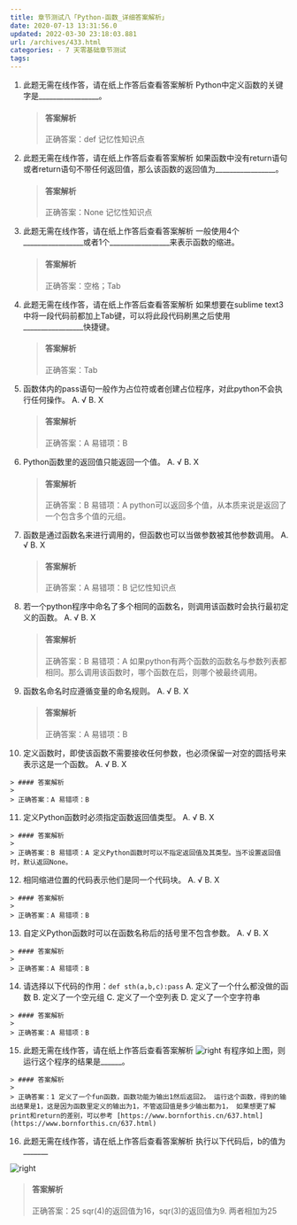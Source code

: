 ```yaml
---
title: 章节测试八「Python-函数_详细答案解析」
date: 2020-07-13 13:31:56.0
updated: 2022-03-30 23:18:03.881
url: /archives/433.html
categories: - 7 天零基础章节测试
tags: 
---
```




1.  此题无需在线作答，请在纸上作答后查看答案解析 Python中定义函数的关键字是\_\_\_\_\_\_\_\_\_\_\_\_\_\_\_\_\_。
    
    > #### 答案解析
    > 
    > 正确答案：def 记忆性知识点
    
2.  此题无需在线作答，请在纸上作答后查看答案解析 如果函数中没有return语句或者return语句不带任何返回值，那么该函数的返回值为\_\_\_\_\_\_\_\_\_\_\_\_\_\_\_\_\_。
    
    > #### 答案解析
    > 
    > 正确答案：None 记忆性知识点
    
3.  此题无需在线作答，请在纸上作答后查看答案解析 一般使用4个\_\_\_\_\_\_\_\_\_\_\_\_\_\_\_\_\_或者1个\_\_\_\_\_\_\_\_\_\_\_\_\_\_\_\_\_来表示函数的缩进。
    
    > #### 答案解析
    > 
    > 正确答案：空格；Tab
    
4.  此题无需在线作答，请在纸上作答后查看答案解析 如果想要在sublime text3中将一段代码前都加上Tab键，可以将此段代码刷黑之后使用\_\_\_\_\_\_\_\_\_\_\_\_\_\_\_\_\_快捷键。
    
    > #### 答案解析
    > 
    > 正确答案：Tab
    
5.  函数体内的pass语句一般作为占位符或者创建占位程序，对此python不会执行任何操作。 A. √ B. X
    
    > #### 答案解析
    > 
    > 正确答案：A 易错项：B
    
6.  Python函数里的返回值只能返回一个值。 A. √ B. X
    
    > #### 答案解析
    > 
    > 正确答案：B 易错项：A python可以返回多个值，从本质来说是返回了一个包含多个值的元组。
    
7.  函数是通过函数名来进行调用的，但函数也可以当做参数被其他参数调用。 A. √ B. X
    
    > #### 答案解析
    > 
    > 正确答案：A 易错项：B 记忆性知识点
    
8.  若一个python程序中命名了多个相同的函数名，则调用该函数时会执行最初定义的函数。 A. √ B. X
    
    > #### 答案解析
    > 
    > 正确答案：B 易错项：A 如果python有两个函数的函数名与参数列表都相同。那么调用该函数时，哪个函数在后，则哪个被最终调用。
    
9.  函数名命名时应遵循变量的命名规则。 A. √ B. X
    
    > #### 答案解析
    > 
    > 正确答案：A 易错项：B
    
10.  定义函数时，即使该函数不需要接收任何参数，也必须保留一对空的圆括号来表示这是一个函数。 A. √ B. X
    
    > #### 答案解析
    > 
    > 正确答案：A 易错项：B
    
11.  定义Python函数时必须指定函数返回值类型。 A. √ B. X
    
    > #### 答案解析
    > 
    > 正确答案：B 易错项：A 定义Python函数时可以不指定返回值及其类型。当不设置返回值时，默认返回None。
    
12.  相同缩进位置的代码表示他们是同一个代码块。 A. √ B. X
    
    > #### 答案解析
    > 
    > 正确答案：A 易错项：B
    
13.  自定义Python函数时可以在函数名称后的括号里不包含参数。 A. √ B. X
    
    > #### 答案解析
    > 
    > 正确答案：A 易错项：B
    
14.  请选择以下代码的作用：`def sth(a,b,c):pass` A. 定义了一个什么都没做的函数 B. 定义了一个空元组 C. 定义了一个空列表 D. 定义了一个空字符串
    
    > #### 答案解析
    > 
    > 正确答案：A 易错项：B
    
15.  此题无需在线作答，请在纸上作答后查看答案解析 ![right](https://images-aiyc-1301641396.cos.ap-guangzhou.myqcloud.com/20200713131717.png) 有程序如上图，则运行这个程序的结果是\_\_\_\_\_\_。
    
    > #### 答案解析
    > 
    > 正确答案：1 定义了一个fun函数，函数功能为输出1然后返回2。 运行这个函数，得到的输出结果是1，这是因为函数里定义的输出为1，不管返回值是多少输出都为1， 如果想更了解print和return的差别，可以参考 [https://www.bornforthis.cn/637.html](https://www.bornforthis.cn/637.html)
    
16.  此题无需在线作答，请在纸上作答后查看答案解析 执行以下代码后，b的值为\_\_\_\_\_\_\_
    

![right](https://images-aiyc-1301641396.cos.ap-guangzhou.myqcloud.com/20200713131759.png)

> #### 答案解析
> 
> 正确答案：25 sqr(4)的返回值为16，sqr(3)的返回值为9. 两者相加为25